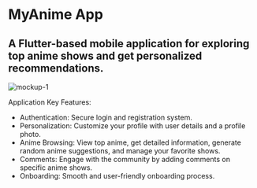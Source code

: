 # MyAnime App

## A Flutter-based mobile application for exploring top anime shows and get personalized recommendations.

![mockup-1](https://github.com/Adam556678/MyAnime/assets/91260244/7c774514-76f6-47e6-a421-ddd1bcbbebcb)


Application Key Features:
* Authentication: Secure login and registration system.
* Personalization: Customize your profile with user details and a profile photo.
* Anime Browsing: View top anime, get detailed information, generate random anime suggestions, and manage your favorite shows.
* Comments: Engage with the community by adding comments on specific anime shows.
* Onboarding: Smooth and user-friendly onboarding process.
